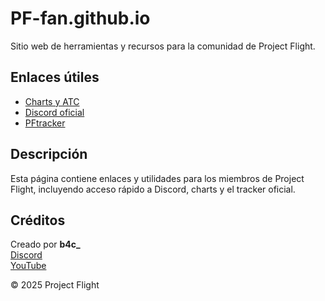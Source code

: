 # PF-fan.github.io

Sitio web de herramientas y recursos para la comunidad de Project Flight.

## Enlaces útiles

- [Charts y ATC](https://discord.gg/pfatc)
- [Discord oficial](https://discord.gg/ZrNkUuRB)
- [PFtracker](https://tracker.project-flight.com)

## Descripción

Esta página contiene enlaces y utilidades para los miembros de Project Flight, incluyendo acceso rápido a Discord, charts y el tracker oficial.

## Créditos

Creado por **b4c_**  
[Discord](https://discord.com/users/1155582594365259847)  
[YouTube](https://www.youtube.com/@Pati1o)

© 2025 Project Flight
